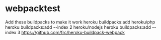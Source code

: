# webpacktest
Add these buildpacks to make it work
heroku buildpacks:add heroku/php
heroku buildpacks:add --index 2 heroku/nodejs
heroku buildpacks:add --index 3 https://github.com/frc/heroku-buildpack-webpack
